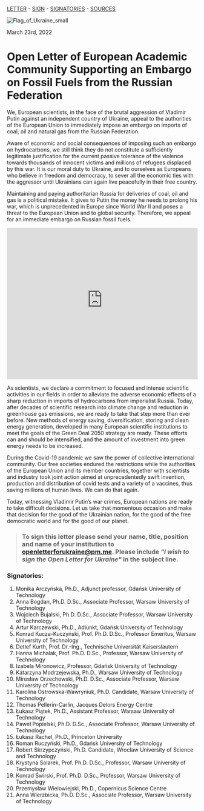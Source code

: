 [LETTER](index.md) - [SIGN](index.md#to-sign-this-letter-please-send-your-name-title-position-and-name-of-your-institution-to-openletterforukrainepmme-please-include-i-wish-to-sign-the-open-letter-for-ukraine-in-the-subject-line) - [SIGNATORIES](index.md#signatories) - [SOURCES](sources.md)

![Flag_of_Ukraine_small](https://user-images.githubusercontent.com/103782853/163692086-ae1d5ab7-17d7-4c40-8549-f5cdf53e0b67.png)

March 23rd, 2022

# **Open Letter of European Academic Community Supporting an Embargo on Fossil Fuels from the Russian Federation**

We, European scientists, in the face of the brutal aggression of Vladimir Putin against an
independent country of Ukraine, appeal to the authorities of the European Union to immediately
impose an embargo on imports of coal, oil and natural gas from the Russian Federation.

Aware of economic and social consequences of imposing such an embargo on hydrocarbons, we
still think they do not constitute a sufficiently legitimate justification for the current passive
tolerance of the violence towards thousands of innocent victims and millions of refugees
displaced by this war. It is our moral duty to Ukraine, and to ourselves as Europeans who believe
in freedom and democracy, to sever all the economic ties with the aggressor until Ukrainians can
again live peacefully in their free country.

Maintaining and paying authoritarian Russia for deliveries of coal, oil and gas is a political
mistake. It gives to Putin the money he needs to prolong his war, which is unprecedented in
Europe since World War II and poses a threat to the European Union and to global security.
Therefore, we appeal for an immediate embargo on Russian fossil fuels.

<iframe src="https://energyandcleanair.github.io/russia_counter_widget/" style="height: 400px; width: 100%; border: none;max-width:600px;margin:0 auto;display:block"></iframe>

As scientists, we declare a commitment to focused and intense scientific activities in our fields in
order to alleviate the adverse economic effects of a sharp reduction in imports of hydrocarbons
from imperialist Russia. Today, after decades of scientific research into climate change and
reduction in greenhouse gas emissions, we are ready to take that step more than ever before.
New methods of energy saving, diversification, storing and clean energy generation, developed
in many European scientific institutions to meet the goals of the Green Deal 2050 strategy are
ready. These efforts can and should be intensified, and the amount of investment into green
energy needs to be increased.

During the Covid-19 pandemic we saw the power of collective international community. Our free
societies endured the restrictions while the authorities of the European Union and its member
countries, together with scientists and industry took joint action aimed at unprecedentedly swift
invention, production and distribution of covid tests and a variety of a vaccines, thus saving
millions of human lives. We can do that again.

Today, witnessing Vladimir Putin’s war crimes, European nations are ready to take difficult
decisions. Let us take that momentous occasion and make that decision for the good of the
Ukrainian nation, for the good of the free democratic world and for the good of our planet.


> ### **To sign this letter please send your name, title, position and name of your institution to [openletterforukraine@pm.me](mailto:openletterforukraine@pm.me?subject=I%20wish%20to%20sign%20the%20Open%20Letter%20for%20Ukraine). Please include _"I wish to sign the Open Letter for Ukraine"_ in the subject line.**


### Signatories:

1. Monika Arczyńska, Ph.D., Adjunct professor, Gdańsk University of Technology
2. Anna Bogdan, Ph.D. D.Sc., Associate Professor, Warsaw University of Technology
3. Wojciech Bujalski, Ph.D. D.Sc., Associate Professor, Warsaw University of Technology
4. Artur Karczewski, Ph.D., Adiunkt, Gdańsk University of Technology
5. Konrad Kucza-Kuczyński, Prof. Ph.D. D.Sc., Professor Emeritus, Warsaw University of Technology
6. Detlef Kurth, Prof. Dr.-Ing., Technische Universität Kaiserslautern
7. Hanna Michalak, Prof. Ph.D. D.Sc., Professor, Warsaw University of Technology
8. Izabela Mironowicz, Professor, Gdańsk University of Technology
9. Katarzyna Modrzejewska, Ph.D., Warsaw University of Technology
10. Mirosław Orzechowski, Ph.D. D.Sc., Associate Professor, Warsaw University of Technology
11. Karolina Ostrowska-Wawryniuk, Ph.D. Candidate, Warsaw University of Technology
12. Thomas Pellerin-Carlin, Jacques Delors Energy Centre
13. Łukasz Piątek, Ph.D., Assistant Professor, Warsaw University of Technology
14. Paweł Popielski, Ph.D. D.Sc., Associate Professor, Warsaw University of Technology
15. Łukasz Rachel, Ph.D., Princeton University
16. Roman Ruczyński, Ph.D., Gdańsk University of Technology
17. Robert Skrzypczyński, Ph.D. Candidate, Wroclaw University of Science and Technology
18. Krystyna Solarek, Prof. Ph.D. D.Sc., Professor, Warsaw University of Technology
19. Konrad Świrski, Prof. Ph.D. D.Sc., Professor, Warsaw University of Technology
20. Przemysław Wielowiejski, Ph.D., Copernicus Science Centre
21. Anna Wierzbicka, Ph.D. D.Sc., Associate Professor, Warsaw University of Technology
